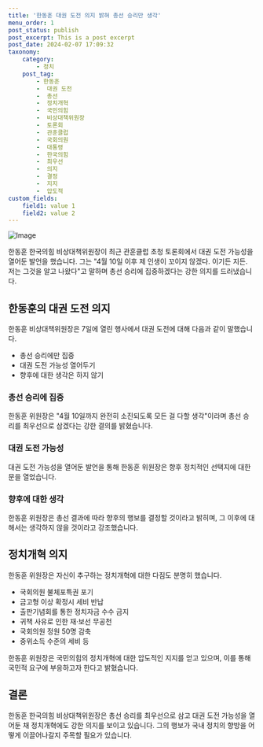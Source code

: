 ```yaml
---
title: '한동훈 대권 도전 의지 밝혀 총선 승리만 생각'
menu_order: 1
post_status: publish
post_excerpt: This is a post excerpt
post_date: 2024-02-07 17:09:32
taxonomy:
    category:
        - 정치
    post_tag:
        - 한동훈
        -  대권 도전
        -  총선
        -  정치개혁
        -  국민의힘
        -  비상대책위원장
        -  토론회
        -  관훈클럽
        -  국회의원
        -  대통령
        -  한국의힘
        -  최우선
        -  의지
        -  결정
        -  지지
        -  압도적
custom_fields:
    field1: value 1
    field2: value 2
---
```


![Image](https://imgnews.pstatic.net/image/658/2024/02/07/0000065486_001_20240207131401668.jpg?type=w647)


한동훈 한국의힘 비상대책위원장이 최근 관훈클럽 초청 토론회에서 대권 도전 가능성을 열어둔 발언을 했습니다. 그는 "4월 10일 이후 제 인생이 꼬이지 않겠다. 이기든 지든. 저는 그것을 알고 나왔다"고 말하며 총선 승리에 집중하겠다는 강한 의지를 드러냈습니다.

## 한동훈의 대권 도전 의지
한동훈 비상대책위원장은 7일에 열린 행사에서 대권 도전에 대해 다음과 같이 말했습니다.
- 총선 승리에만 집중
- 대권 도전 가능성 열어두기
- 향후에 대한 생각은 하지 않기

### 총선 승리에 집중
한동훈 위원장은 "4월 10일까지 완전히 소진되도록 모든 걸 다할 생각"이라며 총선 승리를 최우선으로 삼겠다는 강한 결의를 밝혔습니다.

### 대권 도전 가능성
대권 도전 가능성을 열어둔 발언을 통해 한동훈 위원장은 향후 정치적인 선택지에 대한 문을 열었습니다.

### 향후에 대한 생각
한동훈 위원장은 총선 결과에 따라 향후의 행보를 결정할 것이라고 밝히며, 그 이후에 대해서는 생각하지 않을 것이라고 강조했습니다.

## 정치개혁 의지
한동훈 위원장은 자신이 추구하는 정치개혁에 대한 다짐도 분명히 했습니다.
- 국회의원 불체포특권 포기
- 금고형 이상 확정시 세비 반납
- 출판기념회를 통한 정치자금 수수 금지
- 귀책 사유로 인한 재·보선 무공천
- 국회의원 정원 50명 감축
- 중위소득 수준의 세비 등

한동훈 위원장은 국민의힘의 정치개혁에 대한 압도적인 지지를 얻고 있으며, 이를 통해 국민적 요구에 부응하고자 한다고 밝혔습니다.

## 결론
한동훈 한국의힘 비상대책위원장은 총선 승리를 최우선으로 삼고 대권 도전 가능성을 열어둔 채 정치개혁에도 강한 의지를 보이고 있습니다. 그의 행보가 국내 정치의 향방을 어떻게 이끌어나갈지 주목할 필요가 있습니다.
